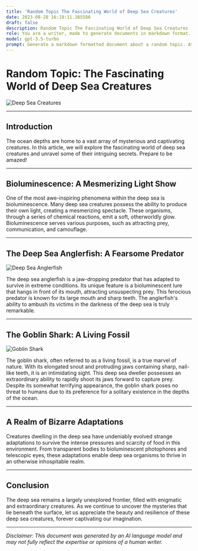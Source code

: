 ```yaml
---
title: 'Random Topic The Fascinating World of Deep Sea Creatures'
date: 2023-08-28 16:19:11.385586
draft: false
description: Random Topic The Fascinating World of Deep Sea Creatures
role: You are a writer, made to generate documents in markdown format. It is very important that all of the documents you generate are in valid markdown format.
model: gpt-3.5-turbo
prompt: Generate a markdown formatted document about a random topic. At the bottom, include a disclaimer explaining that the document was generated by you. The first line of the document should be the title. Make sure that the entire document is in proper markdown format, using a mix of various tags to make the document visually appealing.
---
```


# Random Topic: The Fascinating World of Deep Sea Creatures

![Deep Sea Creatures](https://example.com/deep-sea-creatures.jpg)

---

## Introduction

The ocean depths are home to a vast array of mysterious and captivating creatures. In this article, we will explore the fascinating world of deep sea creatures and unravel some of their intriguing secrets. Prepare to be amazed!

---

## Bioluminescence: A Mesmerizing Light Show

One of the most awe-inspiring phenomena within the deep sea is bioluminescence. Many deep sea creatures possess the ability to produce their own light, creating a mesmerizing spectacle. These organisms, through a series of chemical reactions, emit a soft, otherworldly glow. Bioluminescence serves various purposes, such as attracting prey, communication, and camouflage.

---

## The Deep Sea Anglerfish: A Fearsome Predator

![Deep Sea Anglerfish](https://example.com/anglerfish.jpg)

The deep sea anglerfish is a jaw-dropping predator that has adapted to survive in extreme conditions. Its unique feature is a bioluminescent lure that hangs in front of its mouth, attracting unsuspecting prey. This ferocious predator is known for its large mouth and sharp teeth. The anglerfish's ability to ambush its victims in the darkness of the deep sea is truly remarkable.

---

## The Goblin Shark: A Living Fossil

![Goblin Shark](https://example.com/goblin-shark.jpg)

The goblin shark, often referred to as a living fossil, is a true marvel of nature. With its elongated snout and protruding jaws containing sharp, nail-like teeth, it is an intimidating sight. This deep sea dweller possesses an extraordinary ability to rapidly shoot its jaws forward to capture prey. Despite its somewhat terrifying appearance, the goblin shark poses no threat to humans due to its preference for a solitary existence in the depths of the ocean.

---

## A Realm of Bizarre Adaptations

Creatures dwelling in the deep sea have undeniably evolved strange adaptations to survive the intense pressures and scarcity of food in this environment. From transparent bodies to bioluminescent photophores and telescopic eyes, these adaptations enable deep sea organisms to thrive in an otherwise inhospitable realm.

---

## Conclusion

The deep sea remains a largely unexplored frontier, filled with enigmatic and extraordinary creatures. As we continue to uncover the mysteries that lie beneath the surface, let us appreciate the beauty and resilience of these deep sea creatures, forever captivating our imagination.

---

*Disclaimer: This document was generated by an AI language model and may not fully reflect the expertise or opinions of a human writer.*
